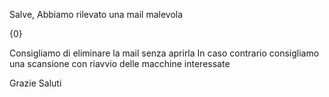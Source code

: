 Salve,
Abbiamo rilevato una mail malevola

{0}

Consigliamo di eliminare la mail senza aprirla
In caso contrario consigliamo una scansione con riavvio delle macchine interessate

Grazie
Saluti
